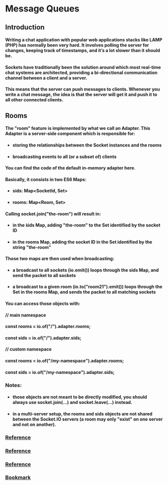 # Message Queues
## Introduction
#### Writing a chat application with popular web applications stacks like LAMP (PHP) has normally been very hard. It involves polling the server for changes, keeping track of timestamps, and it’s a lot slower than it should be.

#### Sockets have traditionally been the solution around which most real-time chat systems are architected, providing a bi-directional communication channel between a client and a server.

#### This means that the server can push messages to clients. Whenever you write a chat message, the idea is that the server will get it and push it to all other connected clients.

## Rooms
#### The "room" feature is implemented by what we call an Adapter. This Adapter is a server-side component which is responsible for:

* #### storing the relationships between the Socket instances and the rooms
* #### broadcasting events to all (or a subset of) clients
#### You can find the code of the default in-memory adapter here.

#### Basically, it consists in two ES6 Maps:

* #### sids: Map<SocketId, Set<Room>>
* #### rooms: Map<Room, Set<SocketId>>
#### Calling socket.join("the-room") will result in:

* #### in the ̀sids Map, adding "the-room" to the Set identified by the socket ID
* #### in the rooms Map, adding the socket ID in the Set identified by the string "the-room"
#### Those two maps are then used when broadcasting:

* #### a broadcast to all sockets (io.emit()) loops through the sids Map, and send the packet to all sockets
* #### a broadcast to a given room (io.to("room21").emit()) loops through the Set in the rooms Map, and sends the packet to all matching sockets
#### You can access those objects with:

#### **// main namespace**
#### const rooms = io.of("/").adapter.rooms;
#### const sids = io.of("/").adapter.sids;

#### **// custom namespace**
#### const rooms = io.of("/my-namespace").adapter.rooms;
#### const sids = io.of("/my-namespace").adapter.sids;
### Notes:

* #### those objects are not meant to be directly modified, you should always use socket.join(...) and socket.leave(...) instead.
* #### in a multi-server setup, the rooms and sids objects are not shared between the Socket.IO servers (a room may only "exist" on one server and not on another).

### **[Reference](https://socket.io/get-started/chat/)**
### **[Reference](https://socket.io/docs/v4/rooms)**
### **[Reference](https://socket.io/docs/v4/namespaces/)**
### **[Bookmark](https://socket.io/docs/v4/emit-cheatsheet/)**